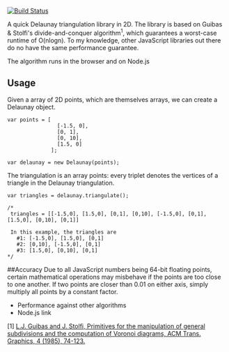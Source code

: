[![Build Status](https://travis-ci.org/Bathlamos/delaunay-triangulation.svg?branch=master)](https://travis-ci.org/Bathlamos/delaunay-triangulation)

A quick Delaunay triangulation library in 2D. The library is based on Guibas & Stolfi's divide-and-conquer algorithm<sup>1</sup>, which guarantees a worst-case runtime of O(nlogn). To my knowledge, other JavaScript libraries out there do no have the same performance guarantee.

The algorithm runs in the browser and on Node.js


## Usage
Given a array of 2D points, which are themselves arrays, we can create a Delaunay object.
```
var points = [
                [-1.5, 0],
                [0, 1],
                [0, 10],
                [1.5, 0]
              ];

var delaunay = new Delaunay(points);
```

The triangulation is an array points: every triplet denotes the vertices of a triangle in the Delaunay triangulation.
```
var triangles = delaunay.triangulate();

/* 
 triangles = [[-1.5,0], [1.5,0], [0,1], [0,10], [-1.5,0], [0,1], [1.5,0], [0,10], [0,1]]
 
 In this example, the triangles are 
   #1: [-1.5,0], [1.5,0], [0,1]
   #2: [0,10], [-1.5,0], [0,1]
   #3: [1.5,0], [0,10], [0,1]
*/
```

##Accuracy
Due to all JavaScript numbers being 64-bit floating points, certain mathematical operations may misbehave if the points are too close to one another. If two points are closer than 0.01 on either axis, simply multiply all points by a constant factor.

- Performance against other algorithms
- Node.js link

[1] [L.J. Guibas and J. Stolfi, Primitives for the manipulation of general subdivisions and the
computation of Voronoi diagrams, ACM Trans. Graphics, 4 (1985), 74-123.](http://dl.acm.org/citation.cfm?id=282923)
